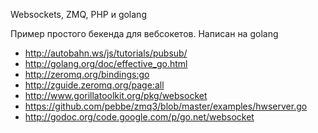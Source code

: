 Websockets, ZMQ, PHP и golang

Пример простого бекенда для вебсокетов. Написан на golang

* http://autobahn.ws/js/tutorials/pubsub/
* http://golang.org/doc/effective_go.html
* http://zeromq.org/bindings:go
* http://zguide.zeromq.org/page:all
* http://www.gorillatoolkit.org/pkg/websocket
* https://github.com/pebbe/zmq3/blob/master/examples/hwserver.go
* http://godoc.org/code.google.com/p/go.net/websocket
